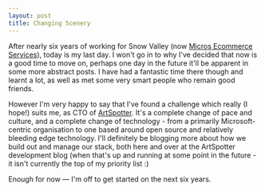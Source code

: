 ```yaml
---
layout: post
title: Changing Scenery
---
```


After nearly six years of working for Snow Valley (now [Micros Ecommerce Services][Micros]), today is my last day. I won't go in to why I've decided that now is a good time to move on, perhaps one day in the future it'll be apparent in some more abstract posts. I have had a fantastic time there though and learnt a lot, as well as met some very smart people who remain good friends. 

However I'm very happy to say that I've found a challenge which really (I hope!) suits me, as CTO of [ArtSpotter][]. It's a complete change of pace and culture, and a complete change of technology - from a primarily Microsoft-centric organisation to one based around open source and relatively bleeding edge technology. I'll definitely be blogging more about how we build out and manage our stack, both here and over at the ArtSpotter development blog (when that's up and running at some point in the future - it isn't currently the top of my priority list :)

Enough for now &mdash; I'm off to get started on the next six years. 

[Micros]: http://www.micros-ecommerce.com
[ArtSpotter]: http://www.artspotter.com
